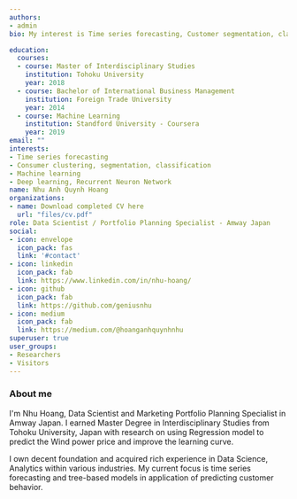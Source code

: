 ```yaml
---
authors:
- admin
bio: My interest is Time series forecasting, Customer segmentation, classification; Machine learning and Deep learning. I earned Master Degree in Interdisciplinary Studies from Tohoku University and have decent experience in various industries.

education:
  courses:
  - course: Master of Interdisciplinary Studies
    institution: Tohoku University
    year: 2018
  - course: Bachelor of International Business Management
    institution: Foreign Trade University
    year: 2014
  - course: Machine Learning
    institution: Standford University - Coursera
    year: 2019
email: ""
interests:
- Time series forecasting
- Consumer clustering, segmentation, classification
- Machine learning
- Deep learning, Recurrent Neuron Network
name: Nhu Anh Quynh Hoang
organizations:
- name: Download completed CV here
  url: "files/cv.pdf"
role: Data Scientist / Portfolio Planning Specialist - Amway Japan
social:
- icon: envelope
  icon_pack: fas
  link: '#contact'
- icon: linkedin
  icon_pack: fab
  link: https://www.linkedin.com/in/nhu-hoang/
- icon: github
  icon_pack: fab
  link: https://github.com/geniusnhu
- icon: medium
  icon_pack: fab
  link: https://medium.com/@hoanganhquynhnhu
superuser: true
user_groups:
- Researchers
- Visitors
---
```


### **About me**
I'm Nhu Hoang, Data Scientist and Marketing Portfolio Planning Specialist in Amway Japan. I earned Master Degree in Interdisciplinary Studies from Tohoku University, Japan with research on using Regression model to predict the Wind power price and improve the learning curve. 

I own decent foundation and acquired rich experience in Data Science, Analytics within various industries. My current focus is time series forecasting and tree-based models in application of predicting customer behavior.
